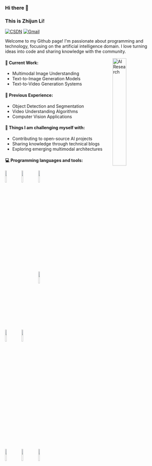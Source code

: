 ### Hi there 👋
### This is Zhijun Li!

[![CSDN](https://img.shields.io/badge/-CSDN-CA0C16?style=flat&logo=c&logoColor=white)](https://blog.csdn.net/weixin_45921929?type=blog)
[![Gmail](https://img.shields.io/badge/-Gmail-4285F4?style=flat&logo=Gmail&logoColor=white)](mailto:lizhijun3753@gmail.com)


Welcome to my Github page! I'm passionate about programming and technology, focusing on the artificial intelligence domain. I love turning ideas into code and sharing knowledge with the community.

<img align="right" alt="AI Research" src="https://media3.giphy.com/media/v1.Y2lkPTc5MGI3NjExbGx2cjQ0ejc1NThsYXdqc2RtazF3bmxzd2VnbHJ4eTFxeWhqajJsOCZlcD12MV9pbnRlcm5hbF9naWZfYnlfaWQmY3Q9Zw/S9d8XB557e8phGLBVS/giphy.gif" width="30%" height="auto" />

#### 🔭 Current Work:
- Multimodal Image Understanding
- Text-to-Image Generation Models
- Text-to-Video Generation Systems

#### 🌱 Previous Experience:
- Object Detection and Segmentation
- Video Understanding Algorithms
- Computer Vision Applications

#### 💪 Things I am challenging myself with:
- Contributing to open-source AI projects
- Sharing knowledge through technical blogs
- Exploring emerging multimodal architectures

#### 💻 Programming languages and tools:
<p>

<code><img width="10%" src="https://www.vectorlogo.zone/logos/python/python-ar21.svg"></code>
<code><img width="10%" src="https://www.vectorlogo.zone/logos/isocpp/isocpp-ar21.svg"></code>
<code><img width="10%" src="https://www.vectorlogo.zone/logos/pytorch/pytorch-ar21.svg"></code>
<br />
<code><img width="10%" src="https://www.vectorlogo.zone/logos/opencv/opencv-ar21.svg"></code>
<code><img width="10%" src="https://www.vectorlogo.zone/logos/json/json-ar21.svg"></code>
<code><img style="margin-top:-60px; padding-top:0px; vertical-align:middle;" width="10%" src="https://raw.githubusercontent.com/valohai/ml-logos/master/paddle.svg"></code>
<br />
<code><img width="10%" src="https://www.vectorlogo.zone/logos/git-scm/git-scm-ar21.svg"></code>
<code><img width="10%" src="https://www.vectorlogo.zone/logos/linux/linux-ar21.svg"></code>
<code><img width="10%" src="https://www.vectorlogo.zone/logos/docker/docker-ar21.svg"></code>
</p>